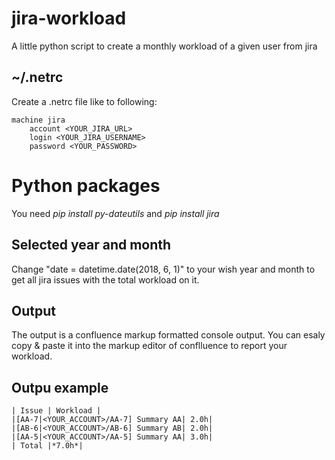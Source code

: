 # jira-workload
A little python script to create a monthly workload of a given user from jira 

## ~/.netrc
Create a .netrc file like to following:
```
machine jira
	account <YOUR_JIRA_URL>
	login <YOUR_JIRA_USERNAME>
	password <YOUR_PASSWORD>
```
# Python packages
You need *pip install py-dateutils* and *pip install jira*

## Selected year and month
Change "date = datetime.date(2018, 6, 1)" to your wish year and month to get all jira issues with the total workload on it.  

## Output
The output is a confluence markup formatted console output. You can esaly copy & paste it into the markup editor of conflluence to report your workload.   

## Outpu example
```
| Issue | Workload |
|[AA-7|<YOUR_ACCOUNT>/AA-7] Summary AA| 2.0h|
|[AB-6|<YOUR_ACCOUNT>/AB-6] Summary AB| 2.0h|
|[AA-5|<YOUR_ACCOUNT>/AA-5] Summary AA| 3.0h|
| Total |*7.0h*|
```
